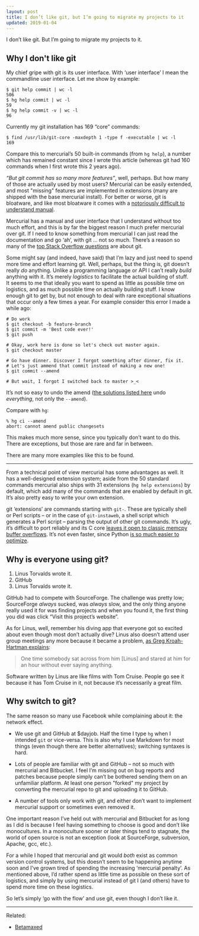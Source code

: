 ```yaml
---
layout: post
title: I don’t like git, but I’m going to migrate my projects to it
updated: 2019-01-04
---
```


I don’t like git. But I’m going to migrate my projects to it.

Why I don't like git
--------------------

My chief gripe with git is its user interface. With ‘user interface’ I mean the
commandline user interface. Let me show by example:

	$ git help commit | wc -l
	506
	$ hg help commit | wc -l
	59
	$ hg help commit -v | wc -l
	96

Currently my git installation has 169 “core” commands:

	$ find /usr/lib/git-core -maxdepth 1 -type f -executable | wc -l
	169

Compare this to mercurial’s 50 built-in commands (from `hg help`), a number
which has remained constant since I wrote this article (whereas git had 160
commands when I first wrote this 2 years ago).

*“But git commit has so many more features”*, well, perhaps. But how many of
those are actually used by most users? Mercurial can be easily extended, and
most "missing" features are implemented in extensions (many are shipped with the
base mercurial install). For better or worse, git is bloatware, and like most
bloatware it comes with a [notoriously difficult to understand manual][git-man].

Mercurial has a manual and user interface that I understand without too much
effort, and this is by far the biggest reason I much prefer mercurial over git.
If I need to know something from mercurial I can just read the documentation and
go ‘ah’, with git … not so much. There’s a reason so many of the [top Stack
Overflow questions][so-top] are about git.

Some might say (and indeed, have said) that I’m lazy and just need to spend
more time and effort learning git. Well, perhaps, but the thing is, git doesn’t
really *do* anything. Unlike a programming language or API I can’t really
*build* anything with it. It’s merely *logistics* to facilitate the actual
building of stuff.  
It seems to me that ideally you want to spend as little as possible time on
logistics, and as much possible time on actually building stuff. I know enough
git to get by, but not enough to deal with rare exceptional situations that
occur only a few times a year. For example consider this error I made a while
ago:

	# Do work
	$ git checkout -b feature-branch
	$ git commit -m 'Best code ever!'
	$ git push

	# Okay, work here is done so let's check out master again.
	$ git checkout master

	# Go have dinner. Discover I forgot something after dinner, fix it.
	# Let's just ammend that commit instead of making a new one!
	$ git commit --amend

	# But wait, I forgot I switched back to master >_<

It’s not so easy to undo the amend ([the solutions listed here][undo-amend] undo
*everything*, not only the `--amend`).

Compare with `hg`:

	% hg ci --amend
	abort: cannot amend public changesets

This makes much more sense, since you typically don’t want to do this. There are
exceptions, but those are rare and far in between.

There are many more examples like this to be found.

---

From a technical point of view mercurial has some advantages as well. It has a
well-designed extension system; aside from the 50 standard commands mercurial
also ships with 31 extensions (`hg help extensions`) by default, which add many
of the commands that are enabled by default in git. It’s also pretty easy to
write your own extension.

git ‘extensions’ are commands starting with `git-`. These are typically shell or
Perl scripts – or in the case of `git-instaweb`, a shell script which generates
a Perl script – parsing the output of other git commands. It’s ugly, it’s
difficult to port reliably and its C core [leaves it open to classic memcpy
buffer overflows][git-memcpy]. It’s not even faster, since Python [is so much
easier to optimize][facebook-hg].

Why is everyone using git?
--------------------------

1. Linus Torvalds wrote it.
2. GitHub
3. Linus Torvalds wrote it.

GitHub had to compete with SourceForge. The challenge was pretty low;
SourceForge *always* sucked, was *always* slow, and the only thing anyone
really used it for was finding projects and when you found it, the first thing
you did was click “Visit this project’s website”.

As for Linus, well, remember his diving app that everyone got so excited about
even though most don’t actually dive? Linus also doesn’t attend user group
meetings any more because it became a problem, [as Greg Kroah-Hartman
explains][linus-fanboys]:

> One time somebody sat across from him [Linus] and stared at him for an hour without
> ever saying anything.

Software written by Linus are like films with Tom Cruise. People go see it
because it has Tom Cruise in it, not because it’s necessarily a great film.

Why switch to git?
------------------

The same reason so many use Facebook while complaining about it: the network
effect.

- We use git and GitHub at $dayjob. Half the time I type `hg` when I intended
  `git` or vice-versa. This is also why I use Markdown for most things (even
  though there are better alternatives); switching syntaxes is hard.

- Lots of people are familiar with git and GitHub – not so much with mercurial
  and Bitbucket. I feel I’m missing out on bug reports and patches because
  people simply can’t be bothered sending them on an unfamiliar platform. At
  least one person "forked" my project by converting the mercurial repo to git
  and uploading it to GitHub.

- A number of tools only work with git, and either don’t want to implement
  mercurial support or sometimes even removed it.

One important reason I’ve held out with mercurial and Bitbucket for as long as I
did is because I feel having something to choose is good and don’t like
monocultures. In a monoculture sooner or later things tend to stagnate, the world of
open source is not an exception (look at SourceForge, subversion, Apache, gcc,
etc.).

For a while I hoped that mercurial and git would *both* exist as common version
control systems, but this doesn’t seem to be happening anytime soon and I’ve
grown tired of spending the increasing ‘mercurial penalty’. As mentioned above,
I’d rather spend as little time as possible on these sort of logistics, and
simply by using mercurial instead of git I (and others) have to spend more time
on these logistics.

So let’s simply ‘go with the flow’ and use git, even though I don’t like it.

---

Related:

- [Betamaxed](https://doriantaylor.com/betamaxed)


[undo-amend]: http://stackoverflow.com/a/1459264/660921
[linus-fanboys]: https://www.bloomberg.com/news/articles/2015-06-16/the-creator-of-linux-on-the-future-without-him
[facebook-hg]: https://code.facebook.com/posts/218678814984400/scaling-mercurial-at-facebook
[git-memcpy]: http://www.openwall.com/lists/oss-security/2016/03/15/5
[git-man]: https://git-man-page-generator.lokaltog.net/
[so-top]: http://stackoverflow.com/questions?sort=votes
